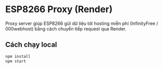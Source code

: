 # ESP8266 Proxy (Render)

Proxy server giúp ESP8266 gửi dữ liệu tới hosting miễn phí (InfinityFree / 000webhost)
bằng cách chuyển tiếp request qua Render.

## Cách chạy local
```bash
npm install
npm start
